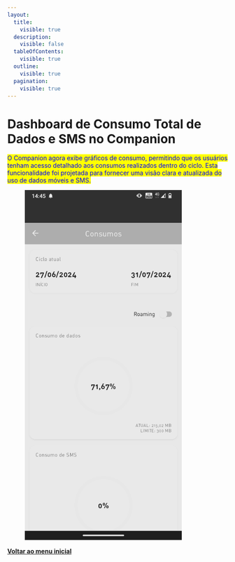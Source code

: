```yaml
---
layout:
  title:
    visible: true
  description:
    visible: false
  tableOfContents:
    visible: true
  outline:
    visible: true
  pagination:
    visible: true
---
```


# Dashboard de Consumo Total de Dados e SMS no Companion

<mark style="color:blue;">O Companion agora exibe gráficos de consumo, permitindo que os usuários tenham acesso detalhado aos consumos realizados dentro do ciclo. Esta funcionalidade foi projetada para fornecer uma visão clara e atualizada do uso de dados móveis e SMS.</mark>

<figure><img src="../../.gitbook/assets/image (1) (1).png" alt="" width="359"><figcaption></figcaption></figure>

[**Voltar ao menu inicial**](./)

